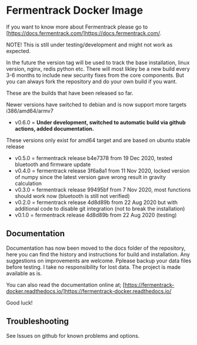 # Fermentrack Docker Image

If you want to know more about Fermentrack please go to [https://docs.fermentrack.com/]https://docs.fermentrack.com/.

NOTE! This is still under testing/development and might not work as expected. 

In the future the version tag will be used to track the base installation, linux version, nginx, redis python etc. There will most likley be a new build every 3-6 months to include new security fixes from the core components. But you can always fork the repository and do your own build if you want. 

These are the builds that have been released so far.

Newer versions have switched to debian and is now support more targets i386/amd64/armv7

- v0.6.0 = **Under development, switched to automatic build via github actions, added documentation.**

These versions only exist for amd64 target and are based on ubuntu stable release

- v0.5.0 = fermentrack release b4e7378 from 19 Dec 2020, tested bluetooth and firmware update
- v0.4.0 = fermentrack release 3f6a8a1 from 11 Nov 2020, locked version of numpy since the latest version gave wrong result in gravity calculation
- v0.3.0 = fermentrack release 99495bf from 7 Nov 2020, most functions should work now (bluetooth is still not verified)
- v0.2.0 = fermentrack release 4d8d89b from 22 Aug 2020 but with additional code to disable git integration (not to break the installation)
- v0.1.0 = fermentrack release 4d8d89b from 22 Aug 2020 (testing)

## Documentation

Documentation has now been moved to the docs folder of the repository, here you can find the history and instructions for build and installation.
Any suggestions on improvements are welcome. Pplease backup your data files before testing. I take no responsibility for lost data. The project is made available as is. 

You can also read the documentation online at; [https://fermentrack-docker.readthedocs.io/]https://fermentrack-docker.readthedocs.io/

Good luck!

## Troubleshooting

See Issues on github for known problems and options.
